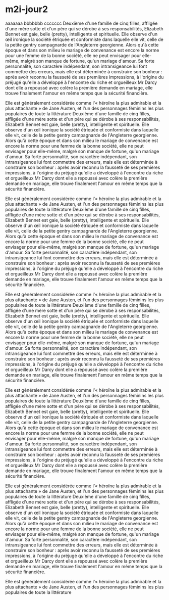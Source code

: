 # m2i-jour2
aaaaaaa
bbbbbbb
ccccccc
Deuxième d'une famille de cinq filles, affligée d'une mère sotte et d'un père qui se dérobe à ses responsabilités, Elizabeth Bennet est gaie, belle (pretty), intelligente et spirituelle. Elle observe d'un œil ironique la société étriquée et conformiste dans laquelle elle vit, celle de la petite gentry campagnarde de l'Angleterre georgienne. Alors qu'à cette époque et dans son milieu le mariage de convenance est encore la norme pour une femme de la bonne société, elle ne peut envisager pour elle-même, malgré son manque de fortune, qu'un mariage d'amour. Sa forte personnalité, son caractère indépendant, son intransigeance lui font commettre des erreurs, mais elle est déterminée à construire son bonheur : après avoir reconnu la fausseté de ses premières impressions, à l'origine du préjugé qu'elle a développé à l'encontre du riche et orgueilleux Mr Darcy dont elle a repoussé avec colère la première demande en mariage, elle trouve finalement l'amour en même temps que la sécurité financière.

Elle est généralement considérée comme l'« héroïne la plus admirable et la plus attachante » de Jane Austen, et l'un des personnages féminins les plus populaires de toute la littérature
Deuxième d'une famille de cinq filles, affligée d'une mère sotte et d'un père qui se dérobe à ses responsabilités, Elizabeth Bennet est gaie, belle (pretty), intelligente et spirituelle. Elle observe d'un œil ironique la société étriquée et conformiste dans laquelle elle vit, celle de la petite gentry campagnarde de l'Angleterre georgienne. Alors qu'à cette époque et dans son milieu le mariage de convenance est encore la norme pour une femme de la bonne société, elle ne peut envisager pour elle-même, malgré son manque de fortune, qu'un mariage d'amour. Sa forte personnalité, son caractère indépendant, son intransigeance lui font commettre des erreurs, mais elle est déterminée à construire son bonheur : après avoir reconnu la fausseté de ses premières impressions, à l'origine du préjugé qu'elle a développé à l'encontre du riche et orgueilleux Mr Darcy dont elle a repoussé avec colère la première demande en mariage, elle trouve finalement l'amour en même temps que la sécurité financière.

Elle est généralement considérée comme l'« héroïne la plus admirable et la plus attachante » de Jane Austen, et l'un des personnages féminins les plus populaires de toute la littérature
Deuxième d'une famille de cinq filles, affligée d'une mère sotte et d'un père qui se dérobe à ses responsabilités, Elizabeth Bennet est gaie, belle (pretty), intelligente et spirituelle. Elle observe d'un œil ironique la société étriquée et conformiste dans laquelle elle vit, celle de la petite gentry campagnarde de l'Angleterre georgienne. Alors qu'à cette époque et dans son milieu le mariage de convenance est encore la norme pour une femme de la bonne société, elle ne peut envisager pour elle-même, malgré son manque de fortune, qu'un mariage d'amour. Sa forte personnalité, son caractère indépendant, son intransigeance lui font commettre des erreurs, mais elle est déterminée à construire son bonheur : après avoir reconnu la fausseté de ses premières impressions, à l'origine du préjugé qu'elle a développé à l'encontre du riche et orgueilleux Mr Darcy dont elle a repoussé avec colère la première demande en mariage, elle trouve finalement l'amour en même temps que la sécurité financière.

Elle est généralement considérée comme l'« héroïne la plus admirable et la plus attachante » de Jane Austen, et l'un des personnages féminins les plus populaires de toute la littérature
Deuxième d'une famille de cinq filles, affligée d'une mère sotte et d'un père qui se dérobe à ses responsabilités, Elizabeth Bennet est gaie, belle (pretty), intelligente et spirituelle. Elle observe d'un œil ironique la société étriquée et conformiste dans laquelle elle vit, celle de la petite gentry campagnarde de l'Angleterre georgienne. Alors qu'à cette époque et dans son milieu le mariage de convenance est encore la norme pour une femme de la bonne société, elle ne peut envisager pour elle-même, malgré son manque de fortune, qu'un mariage d'amour. Sa forte personnalité, son caractère indépendant, son intransigeance lui font commettre des erreurs, mais elle est déterminée à construire son bonheur : après avoir reconnu la fausseté de ses premières impressions, à l'origine du préjugé qu'elle a développé à l'encontre du riche et orgueilleux Mr Darcy dont elle a repoussé avec colère la première demande en mariage, elle trouve finalement l'amour en même temps que la sécurité financière.

Elle est généralement considérée comme l'« héroïne la plus admirable et la plus attachante » de Jane Austen, et l'un des personnages féminins les plus populaires de toute la littérature
Deuxième d'une famille de cinq filles, affligée d'une mère sotte et d'un père qui se dérobe à ses responsabilités, Elizabeth Bennet est gaie, belle (pretty), intelligente et spirituelle. Elle observe d'un œil ironique la société étriquée et conformiste dans laquelle elle vit, celle de la petite gentry campagnarde de l'Angleterre georgienne. Alors qu'à cette époque et dans son milieu le mariage de convenance est encore la norme pour une femme de la bonne société, elle ne peut envisager pour elle-même, malgré son manque de fortune, qu'un mariage d'amour. Sa forte personnalité, son caractère indépendant, son intransigeance lui font commettre des erreurs, mais elle est déterminée à construire son bonheur : après avoir reconnu la fausseté de ses premières impressions, à l'origine du préjugé qu'elle a développé à l'encontre du riche et orgueilleux Mr Darcy dont elle a repoussé avec colère la première demande en mariage, elle trouve finalement l'amour en même temps que la sécurité financière.

Elle est généralement considérée comme l'« héroïne la plus admirable et la plus attachante » de Jane Austen, et l'un des personnages féminins les plus populaires de toute la littérature
Deuxième d'une famille de cinq filles, affligée d'une mère sotte et d'un père qui se dérobe à ses responsabilités, Elizabeth Bennet est gaie, belle (pretty), intelligente et spirituelle. Elle observe d'un œil ironique la société étriquée et conformiste dans laquelle elle vit, celle de la petite gentry campagnarde de l'Angleterre georgienne. Alors qu'à cette époque et dans son milieu le mariage de convenance est encore la norme pour une femme de la bonne société, elle ne peut envisager pour elle-même, malgré son manque de fortune, qu'un mariage d'amour. Sa forte personnalité, son caractère indépendant, son intransigeance lui font commettre des erreurs, mais elle est déterminée à construire son bonheur : après avoir reconnu la fausseté de ses premières impressions, à l'origine du préjugé qu'elle a développé à l'encontre du riche et orgueilleux Mr Darcy dont elle a repoussé avec colère la première demande en mariage, elle trouve finalement l'amour en même temps que la sécurité financière.

Elle est généralement considérée comme l'« héroïne la plus admirable et la plus attachante » de Jane Austen, et l'un des personnages féminins les plus populaires de toute la littérature
